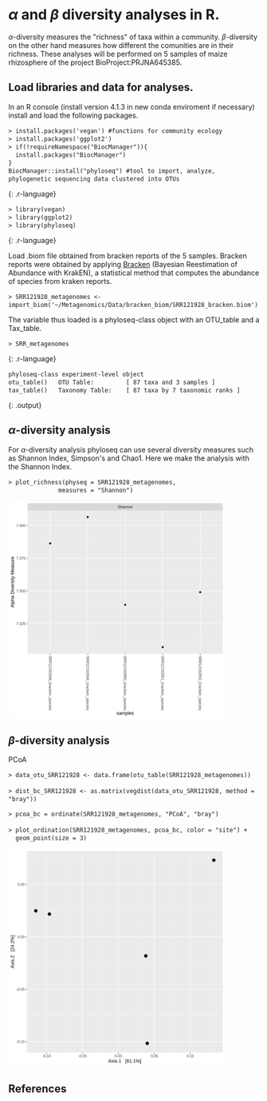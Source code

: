 # $\alpha$ and $\beta$ diversity analyses in R.

$\alpha$-diversity measures the "richness" of taxa within a community. $\beta$-diversity on the other hand measures how different the comunities are in their richness. These analyses will be performed on 5 samples of maize rhizosphere of the project BioProject:PRJNA645385. 


## Load libraries and data for analyses.

In an R console (install version 4.1.3 in new conda enviroment if necessary) install and load the following packages.
 
~~~
> install.packages('vegan') #functions for community ecology
> install.packages('ggplot2') 
> if(!requireNamespace("BiocManager")){
  install.packages("BiocManager")
}
BiocManager::install("phyloseq") #tool to import, analyze, phylogenetic sequencing data clustered into OTUs
~~~
{: .r-language}

~~~
> library(vegan)
> library(ggplot2)
> library(phyloseq)
~~~
{: .r-language}

Load .biom file obtained from bracken reports of the 5 samples. Bracken reports were obtained by applying [Bracken](http://ccb.jhu.edu/software/bracken/index.shtml) (Bayesian Reestimation of Abundance with KrakEN), a statistical method that computes the abundance of species from kraken reports.

~~~
> SRR121928_metagenomes <- import_biom('~/Metagenomics/Data/bracken_biom/SRR121928_bracken.biom')
~~~

The variable thus loaded is a phyloseq-class object with an OTU_table and a Tax_table. 

~~~
> SRR_metagenomes
~~~
{: .r-language}

~~~
phyloseq-class experiment-level object
otu_table()   OTU Table:         [ 87 taxa and 3 samples ]
tax_table()   Taxonomy Table:    [ 87 taxa by 7 taxonomic ranks ]
~~~
{: .output}


## $\alpha$-diversity analysis

For $\alpha$-diversity analysis phyloseq can use several diversity measures such as Shannon Index, Simpson's and Chao1. Here we make the analysis with the Shannon Index. 

~~~
> plot_richness(physeq = SRR121928_metagenomes, 
              measures = "Shannon") 
~~~


<a href="../Images/alpha.analysis.png">
  <img src="../Images/alpha-analysis.png" width="435" height="435" alt="Shannon indices of the 5 samples" />
 
</a>




## $\beta$-diversity analysis

PCoA
~~~
> data_otu_SRR121928 <- data.frame(otu_table(SRR121928_metagenomes))

> dist_bc_SRR121928 <- as.matrix(vegdist(data_otu_SRR121928, method = "bray"))
~~~

~~~
> pcoa_bc = ordinate(SRR121928_metagenomes, "PCoA", "bray")

> plot_ordination(SRR121928_metagenomes, pcoa_bc, color = "site") + 
  geom_point(size = 3)
~~~


<a href="../Images/beta.analysis.png">
  <img src="../Images/beta-analysis.png" width="435" height="435" alt="PCoA analysis of the 5 samples" />
</a>

## References

